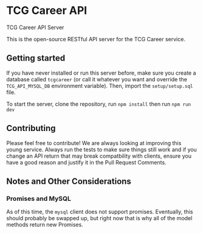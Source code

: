 # TCG Career API
TCG Career API Server

This is the open-source RESTful API server for the TCG Career service.

## Getting started

If you have never installed or run this server before, make sure you create a database called `tcgcareer` (or call it whatever you want and override the `TCG_API_MYSQL_DB` environment variable). Then, import the `setup/setup.sql` file.

To start the server, clone the repository, run `npm install` then run `npm run dev`

## Contributing

Please feel free to contribute! We are always looking at improving this young service. Always run the tests to make sure things still work and if you change an API return that may break compatbility with clients, ensure you have a good reason and justify it in the Pull Request Comments.

## Notes and Other Considerations

### Promises and MySQL

As of this time, the `mysql` client does not support promises. Eventually, this should probably be swapped up, but right now that is why all of the model methods return new Promises.